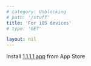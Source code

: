 ```yaml
---
# category: Unblocking
# path: '/stuff'
title: 'For iOS devices'
# type: 'GET'

layout: nil
---
```

Install [1.1.1.1 app](https://itunes.apple.com/us/app/1-1-1-1-faster-internet/id1423538627 "1.1.1.1 app") from App Store